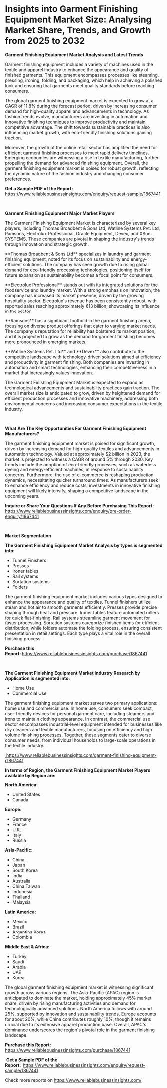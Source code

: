 <p><h1>Insights into Garment Finishing Equipment Market Size: Analysing Market Share, Trends, and Growth from 2025 to 2032</h1></p><p><strong>Garment Finishing Equipment Market Analysis and Latest Trends</strong></p>
<p><p>Garment finishing equipment includes a variety of machines used in the textile and apparel industry to enhance the appearance and quality of finished garments. This equipment encompasses processes like steaming, pressing, ironing, folding, and packaging, which help in achieving a polished look and ensuring that garments meet quality standards before reaching consumers.</p><p>The global garment finishing equipment market is expected to grow at a CAGR of 11.8% during the forecast period, driven by increasing consumer demand for high-quality apparel and advancements in technology. As fashion trends evolve, manufacturers are investing in automation and innovative finishing techniques to improve productivity and maintain competitive advantage. The shift towards sustainable practices is also influencing market growth, with eco-friendly finishing solutions gaining traction. </p><p>Moreover, the growth of the online retail sector has amplified the need for efficient garment finishing processes to meet rapid delivery timelines. Emerging economies are witnessing a rise in textile manufacturing, further propelling the demand for advanced finishing equipment. Overall, the garment finishing equipment market is poised for robust growth, reflecting the dynamic nature of the fashion industry and changing consumer preferences.</p></p>
<p><strong>Get a Sample PDF of the Report:&nbsp;</strong> <a href="https://www.reliablebusinessinsights.com/enquiry/request-sample/1867441?utm_campaign=97&utm_medium=2&utm_source=Github&utm_content=ia&utm_term=30012025&utm_id=garment-finishing-equipment">https://www.reliablebusinessinsights.com/enquiry/request-sample/1867441</a></p>
<p>&nbsp;</p>
<p><strong>Garment Finishing Equipment Major Market Players</strong></p>
<p><p>The Garment Finishing Equipment Market is characterized by several key players, including Thomas Broadbent & Sons Ltd, Watline Systems Pvt. Ltd, Ramsons, Electrolux Professional, Oracle Equipment, Devex, and XSoni SYSTEMS. These companies are pivotal in shaping the industry's trends through innovation and strategic growth.</p><p>**Thomas Broadbent & Sons Ltd** specializes in laundry and garment finishing equipment, noted for its focus on sustainability and energy-efficient solutions. The company has seen growth due to rising global demand for eco-friendly processing technologies, positioning itself for future expansion as sustainability becomes a focal point for consumers.</p><p>**Electrolux Professional** stands out with its integrated solutions for the foodservice and laundry market. With a strong emphasis on innovation, the company has increased its market presence, driven by the growing hospitality sector. Electrolux's revenue has been consistently robust, with reported sales reaching approximately €13 billion, showcasing its influence in the sector.</p><p>**Ramsons** has a significant foothold in the garment finishing arena, focusing on diverse product offerings that cater to varying market needs. The company's reputation for reliability has bolstered its market position, and it is projected to grow as the demand for garment finishing becomes more pronounced in emerging markets.</p><p>**Watline Systems Pvt. Ltd** and **Devex** also contribute to the competitive landscape with technology-driven solutions aimed at efficiency and productivity in garment finishing. Both companies are investing in automation and smart technologies, enhancing their competitiveness in a market that increasingly values innovation.</p><p>The Garment Finishing Equipment Market is expected to expand as technological advancements and sustainability practices gain traction. The overall market size is anticipated to grow, driven by heightened demand for efficient production processes and innovative machinery, addressing both environmental concerns and increasing consumer expectations in the textile industry.</p></p>
<p>&nbsp;</p>
<p><strong>What Are The Key Opportunities For Garment Finishing Equipment Manufacturers?</strong></p>
<p><p>The garment finishing equipment market is poised for significant growth, driven by increasing demand for high-quality textiles and advancements in automation technology. Valued at approximately $2 billion in 2023, the market is projected to witness a CAGR of around 5% through 2030. Key trends include the adoption of eco-friendly processes, such as waterless dyeing and energy-efficient machines, in response to sustainability concerns. Furthermore, the rise of e-commerce is reshaping production dynamics, necessitating quicker turnaround times. As manufacturers seek to enhance efficiency and reduce costs, investments in innovative finishing equipment will likely intensify, shaping a competitive landscape in the upcoming years.</p></p>
<p><strong>Inquire or Share Your Questions If Any Before Purchasing This Report:</strong> <a href="https://www.reliablebusinessinsights.com/enquiry/pre-order-enquiry/1867441?utm_campaign=97&utm_medium=2&utm_source=Github&utm_content=ia&utm_term=30012025&utm_id=garment-finishing-equipment">https://www.reliablebusinessinsights.com/enquiry/pre-order-enquiry/1867441</a></p>
<p>&nbsp;</p>
<p><strong>Market Segmentation</strong></p>
<p><strong>The Garment Finishing Equipment Market Analysis by types is segmented into:</strong></p>
<p><ul><li>Tunnel Finishers</li><li>Presses</li><li>Ironer tables</li><li>Rail systems</li><li>Sortation systems</li><li>Folders</li></ul></p>
<p><p>The garment finishing equipment market includes various types designed to enhance the appearance and quality of textiles. Tunnel finishers utilize steam and hot air to smooth garments efficiently. Presses provide precise shaping through heat and pressure. Ironer tables feature automated rollers for quick flat-finishing. Rail systems streamline garment movement for faster processing. Sortation systems categorize finished items for efficient distribution, while folders automate the folding process, ensuring consistent presentation in retail settings. Each type plays a vital role in the overall finishing process.</p></p>
<p><strong>Purchase this Report:&nbsp;</strong><a href="https://www.reliablebusinessinsights.com/purchase/1867441?utm_campaign=97&utm_medium=2&utm_source=Github&utm_content=ia&utm_term=30012025&utm_id=garment-finishing-equipment">https://www.reliablebusinessinsights.com/purchase/1867441</a></p>
<p>&nbsp;</p>
<p><strong>The Garment Finishing Equipment Market Industry Research by Application is segmented into:</strong></p>
<p><ul><li>Home Use</li><li>Commercial Use</li></ul></p>
<p><p>The garment finishing equipment market serves two primary applications: home use and commercial use. In home use, consumers seek compact, user-friendly devices for personal garment care, including steamers and irons to maintain clothing appearance. In contrast, the commercial use sector encompasses industrial-level equipment intended for businesses like dry cleaners and textile manufacturers, focusing on efficiency and high volume finishing processes. Together, these segments cater to diverse consumer needs, from individual households to large-scale operations in the textile industry.</p></p>
<p><a href="https://www.reliablebusinessinsights.com/garment-finishing-equipment-r1867441?utm_campaign=97&utm_medium=2&utm_source=Github&utm_content=ia&utm_term=30012025&utm_id=garment-finishing-equipment">&nbsp;https://www.reliablebusinessinsights.com/garment-finishing-equipment-r1867441</a></p>
<p><strong>In terms of Region, the Garment Finishing Equipment Market Players available by Region are:</strong></p>
<p>
    <p> <strong> North America: </strong>
        <ul>
            <li>United States</li>
            <li>Canada</li>
        </ul>
        </p> 
    <p> <strong> Europe: </strong>
        <ul>
            <li>Germany</li>
            <li>France</li>
            <li>U.K.</li>
            <li>Italy</li>
            <li>Russia</li>
        </ul>
        </p> 
    <p> <strong> Asia-Pacific: </strong>
        <ul>
            <li>China</li>
            <li>Japan</li>
            <li>South Korea</li>
            <li>India</li>
            <li>Australia</li>
            <li>China Taiwan</li>
            <li>Indonesia</li>
            <li>Thailand</li>
            <li>Malaysia</li>
        </ul>
        </p> 
    <p> <strong> Latin America: </strong>
        <ul>
            <li>Mexico</li>
            <li>Brazil</li>
            <li>Argentina Korea</li>
            <li>Colombia</li>
        </ul>
        </p> 
    <p> <strong> Middle East & Africa: </strong>
        <ul>
            <li>Turkey</li>
            <li>Saudi</li>
            <li>Arabia</li>
            <li>UAE</li>
            <li>Korea</li>
        </ul>
    </p>
    </p>
<p><p>The global garment finishing equipment market is witnessing significant growth across various regions. The Asia-Pacific (APAC) region is anticipated to dominate the market, holding approximately 45% market share, driven by rising manufacturing activities and demand for technologically advanced solutions. North America follows with around 25%, supported by innovation and sustainability trends. Europe accounts for about 20%, while China contributes roughly 10%, though it remains crucial due to its extensive apparel production base. Overall, APAC's dominance underscores the region's pivotal role in the garment finishing landscape.</p></p>
<p><strong>Purchase this Report: </strong><a href="https://www.reliablebusinessinsights.com/purchase/1867441?utm_campaign=97&utm_medium=2&utm_source=Github&utm_content=ia&utm_term=30012025&utm_id=garment-finishing-equipment">https://www.reliablebusinessinsights.com/purchase/1867441</a></p>
<p>&nbsp;<strong>Get a Sample PDF of the Report:&nbsp;&nbsp;</strong><a href="https://www.reliablebusinessinsights.com/enquiry/request-sample/1867441?utm_campaign=97&utm_medium=2&utm_source=Github&utm_content=ia&utm_term=30012025&utm_id=garment-finishing-equipment">https://www.reliablebusinessinsights.com/enquiry/request-sample/1867441</a></p>
<p><strong></strong></p>
<p>Check more reports on <a href="https://www.reliablebusinessinsights.com/?utm_campaign=97&utm_medium=2&utm_source=Github&utm_content=ia&utm_term=30012025&utm_id=garment-finishing-equipment">https://www.reliablebusinessinsights.com/</a></p>